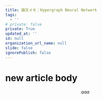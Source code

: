 ```yaml
---
title: 論文メモ：Hypergraph Neural Network
tags:
  - ''
# private: false
private: True
updated_at: ''
id: null
organization_url_name: null
slide: false
ignorePublish: false
---
```

# new article body

$$
aaa
$$